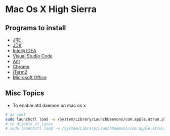 # Mac Os X High Sierra

## Programs to install
* [JRE](https://www.java.com/en/download/)
* [JDK](https://www.oracle.com/technetwork/java/javase/downloads/index.html)
* [Intellij IDEA](https://www.jetbrains.com/idea/download/#section=mac)
* [Visual Studio Code](https://code.visualstudio.com/download)
* [Ant](https://ant.apache.org/bindownload.cgi)
* [Chrome](https://www.google.com/chrome/)
* [iTerm2](https://www.iterm2.com/)
* [Microsoft Office](http://www.microsofthup.com/hupus/home.aspx)


## Misc Topics
* To enable atd daemon on mac os x
```bash
# as root
sudo launchctl load -w /System/Library/LaunchDaemons/com.apple.atrun.plist
# to disable it later
# sudo launchctl load -w /System/Library/LaunchDaemons/com.apple.atrun.plist
```

